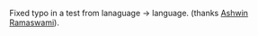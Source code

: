 Fixed typo in a test from lanaguage -> language.
(thanks [Ashwin Ramaswami](https://github.com/epicfaace)).
